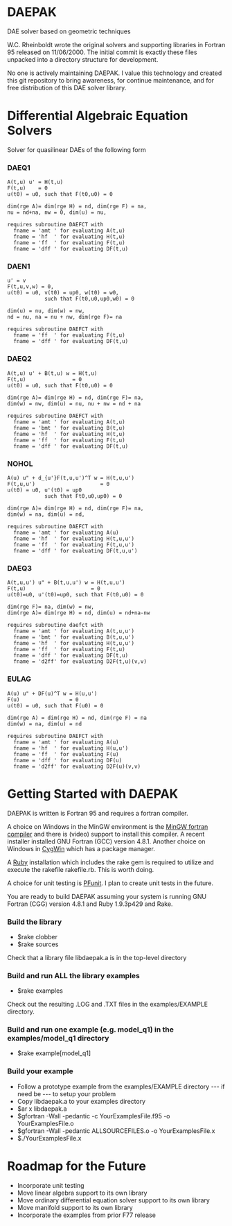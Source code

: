 DAEPAK
======

DAE solver based on geometric techniques

W.C. Rheinboldt wrote the original solvers and supporting libraries in Fortran 95 released on 11/06/2000.
The initial commit is exactly these files unpacked into a directory structure for development.

No one is actively maintaining DAEPAK. I value this technology and created this git repository
to bring awareness, for continue maintenance, and for free distribution of this DAE solver library.


Differential Algebraic Equation Solvers
=======================================

Solver for quasilinear DAEs of the following form

### DAEQ1
    A(t,u) u' = H(t,u)
    F(t,u)    = 0
    u(t0) = u0, such that F(t0,u0) = 0
    
    dim(rge A)= dim(rge H) = nd, dim(rge F) = na, 
    nu = nd+na, nw = 0, dim(u) = nu,
    
    requires subroutine DAEFCT with 
      fname = 'amt ' for evaluating A(t,u)
      fname = 'hf  ' for evaluating H(t,u)
      fname = 'ff  ' for evaluating F(t,u)
      fname = 'dff ' for evaluating DF(t,u)

### DAEN1
    u' = v
    F(t,u,v,w) = 0,
    u(t0) = u0, v(t0) = up0, w(t0) = w0, 
                such that F(t0,u0,up0,w0) = 0
    
    dim(u) = nu, dim(w) = nw,
    nd = nu, na = nu + nw, dim(rge F)= na
    
    requires subroutine DAEFCT with 
      fname = 'ff  ' for evaluating F(t,u)
      fname = 'dff ' for evaluating DF(t,u)

### DAEQ2
    A(t,u) u' + B(t,u) w = H(t,u)
    F(t,u)               = 0
    u(t0) = u0, such that F(t0,u0) = 0
    
    dim(rge A)= dim(rge H) = nd, dim(rge F)= na, 
    dim(w) = nw, dim(u) = nu, nu + nw = nd + na
    
    requires subroutine DAEFCT with 
      fname = 'amt ' for evaluating A(t,u)
      fname = 'bmt ' for evaluating B(t,u)
      fname = 'hf  ' for evaluating H(t,u)
      fname = 'ff  ' for evaluating F(t,u)
      fname = 'dff ' for evaluating DF(t,u)

### NOHOL
    A(u) u" + d_{u'}F(t,u,u')^T w = H(t,u,u')
    F(t,u,u')                     = 0
    u(t0) = u0, u'(t0) = up0
                such that Ft0,u0,up0) = 0
    
    dim(rge A)= dim(rge H) = nd, dim(rge F)= na, 
    dim(w) = na, dim(u) = nd,
    
    requires subroutine DAEFCT with 
      fname = 'amt ' for evaluating A(u)
      fname = 'hf  ' for evaluating H(t,u,u')
      fname = 'ff  ' for evaluating F(t,u,u')
      fname = 'dff ' for evaluating DF(t,u,u')

### DAEQ3
    A(t,u,u') u" + B(t,u,u') w = H(t,u,u')
    F(t,u)                     = 0
    u(t0)=u0, u'(t0)=up0, such that F(t0,u0) = 0
    
    dim(rge F)= na, dim(w) = nw, 
    dim(rge A)= dim(rge H) = nd, dim(u) = nd+na-nw
    
    requires subroutine daefct with 
      fname = 'amt ' for evaluating A(t,u,u')
      fname = 'bmt ' for evaluating B(t,u,u')
      fname = 'hf  ' for evaluating H(t,u,u')
      fname = 'ff  ' for evaluating F(t,u)
      fname = 'dff ' for evaluating DF(t,u)
      fname = 'd2ff' for evaluating D2F(t,u)(v,v)

### EULAG
    A(u) u" + DF(u)^T w = H(u,u')
    F(u)                = 0
    u(t0) = u0, such that F(u0) = 0
    
    dim(rge A) = dim(rge H) = nd, dim(rge F) = na
    dim(w) = na, dim(u) = nd
    
    requires subroutine DAEFCT with 
      fname = 'amt ' for evaluating A(u)
      fname = 'hf  ' for evaluating H(u,u')
      fname = 'ff  ' for evaluating F(u)
      fname = 'dff ' for evaluating DF(u)
      fname = 'd2ff' for evaluating D2F(u)(v,v)

Getting Started with DAEPAK
===========================
DAEPAK is written is Fortran 95 and requires a fortran compiler.

A choice on Windows in the MinGW environment is the [MinGW fortran compiler](http://www.mingw.org)
and there is (video) support to install this compiler. A recent installer installed GNU Fortran (GCC) version 4.8.1.
Another choice on Windows in [CygWin](https://www.cygwin.com) which has a package manager.

A [Ruby](http://www.ruby-doc.org) installation which includes the rake gem is required to utilize and execute the
rakefile rakefile.rb. This is worth doing.

A choice for unit testing is [PFunit](http://en.wikipedia.org/wiki/PFUnit). I plan to create unit tests in the future.

You are ready to build DAEPAK assuming your system is running GNU Fortran (CGG) version 4.8.1 and
Ruby 1.9.3p429 and Rake.
### Build the library
-  $rake clobber
-  $rake sources

Check that a library file libdaepak.a is in the top-level directory

### Build and run ALL the library examples
-  $rake examples

Check out the resulting .LOG and .TXT files in the examples/EXAMPLE directory.

### Build and run one example (e.g. model_q1) in the examples/model_q1 directory
-  $rake example[model_q1]

### Build your example
-  Follow a prototype example from the examples/EXAMPLE directory --- if need be --- to setup your problem
-  Copy libdaepak.a to your examples directory
-  $ar x libdaepak.a
-  $gfortran -Wall -pedantic -c YourExamplesFile.f95 -o YourExamplesFile.o
-  $gfortran -Wall -pedantic ALLSOURCEFILES.o -o YourExamplesFile.x
-  $./YourExamplesFile.x

Roadmap for the Future
======================
-  Incorporate unit testing
-  Move linear algebra support to its own library
-  Move ordinary differential equation solver support to its own library
-  Move manifold support to its own library
-  Incorporate the examples from prior F77 release

